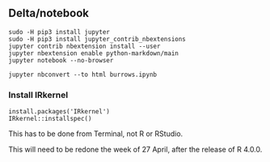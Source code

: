 ## Delta/notebook

```
sudo -H pip3 install jupyter
sudo -H pip3 install jupyter_contrib_nbextensions
jupyter contrib nbextension install --user
jupyter nbextension enable python-markdown/main
jupyter notebook --no-browser

jupyter nbconvert --to html burrows.ipynb
```

### Install IRkernel
```
install.packages('IRkernel')
IRkernel::installspec()
```
This has to be done from Terminal, not R or RStudio.

This will need to be redone the week of 27 April, after the release
of R 4.0.0.
